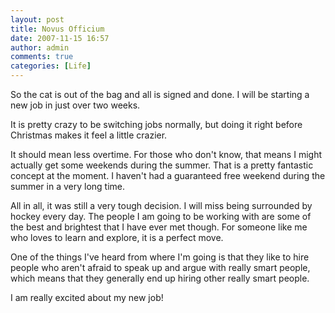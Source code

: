 ```yaml
---
layout: post
title: Novus Officium
date: 2007-11-15 16:57
author: admin
comments: true
categories: [Life]
---
```

So the cat is out of the bag and all is signed and done.  I will be starting a new job in just over two weeks.

It is pretty crazy to be switching jobs normally, but doing it right before Christmas makes it feel a little crazier.

It should mean less overtime.  For those who don't know, that means I might actually get some weekends during the summer.  That is a pretty fantastic concept at the moment.  I haven't had a guaranteed free weekend during the summer in a very long time.

All in all, it was still a very tough decision.  I will miss being surrounded by hockey every day.  The people I am going to be working with are some of the best and brightest that I have ever met though.  For someone like me who loves to learn and explore, it is a perfect move.

One of the things I've heard from where I'm going is that they like to hire people who aren't afraid to speak up and argue with really smart people, which means that they generally end up hiring other really smart people.

I am really excited about my new job!
